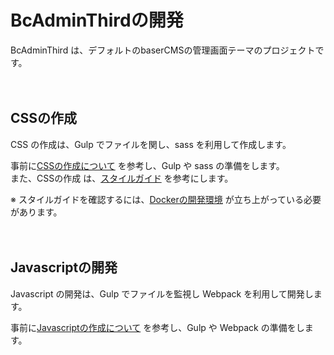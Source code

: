 # BcAdminThirdの開発

BcAdminThird は、デフォルトのbaserCMSの管理画面テーマのプロジェクトです。

　
## CSSの作成

CSS の作成は、Gulp でファイルを関し、sass を利用して作成します。  

事前に[CSSの作成について](./css) を参考し、Gulp や sass の準備をします。  
また、CSSの作成 は、[スタイルガイド](https://localhost/bc_admin_third/guide.html) を参考にします。
  
※ スタイルガイドを確認するには、[Dockerの開発環境](../../preparation/environment) が立ち上がっている必要があります。

　
## Javascriptの開発

Javascript の開発は、Gulp でファイルを監視し Webpack を利用して開発します。

事前に[Javascriptの作成について](./javascript) を参考し、Gulp や Webpack の準備をします。
